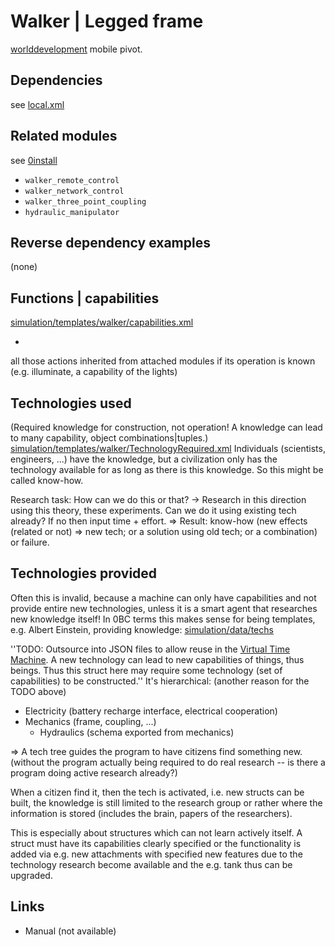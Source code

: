 Walker | Legged frame
===

<a href="http://github.com/worlddevelopment">worlddevelopment</a> mobile pivot.



Dependencies
---
see <a href="local.xml">local.xml</a>



Related modules
---
see <a href="http://wiki.opensourceecology.de/0install">0install</a>

* `walker_remote_control`
* `walker_network_control`
* `walker_three_point_coupling`
* `hydraulic_manipulator`


Reverse dependency examples
---
(none)



Functions | capabilities
---

<a href="simulation/templates/walker/capabilities.xml">simulation/templates/walker/capabilities.xml</a>

+
all those actions inherited from attached modules if its operation is known (e.g. illuminate, a capability of the lights)




Technologies used
---
(Required knowledge for construction, not operation! A knowledge can lead to many capability, object combinations|tuples.)
<a href="simulation/templates/walker/TechnologyRequired.xml">simulation/templates/walker/TechnologyRequired.xml</a>
Individuals (scientists, engineers, ...) have the knowledge, but a civilization only has the technology available for as long as there is this knowledge. So this might be called know-how.

Research task: How can we do this or that? -> Research in this direction using this theory, these experiments. Can we do it using existing tech already? If no then input time + effort. => Result: know-how (new effects (related or not) => new tech; or a solution using old tech; or a combination) or failure.



Technologies provided
---
Often this is invalid, because a machine can only have capabilities and not provide entire new technologies, unless it is a smart agent that researches new knowledge itself!
In 0BC terms this makes sense for being templates, e.g. Albert Einstein, providing knowledge:
<a href="simulation/data/techs/">simulation/data/techs</a>

''TODO: Outsource into JSON files to allow reuse in the <a href="http://github.com/worlddevelopment/virtual_time_machine">Virtual Time Machine</a>. A new technology can lead to new capabilities of things, thus beings. Thus this struct here may require some technology (set of capabilities) to be constructed.''
It's hierarchical: (another reason for the TODO above)

* Electricity (battery recharge interface, electrical cooperation)
* Mechanics (frame, coupling, ...)
  * Hydraulics (schema exported from mechanics)

=> A tech tree guides the program to have citizens find something new. (without the program actually being required to do real research -- is there a program doing active research already?)

When a citizen find it, then the tech is activated, i.e. new structs can be built, the knowledge is still limited to the research group or rather where the information is stored (includes the brain, papers of the researchers).

This is especially about structures which can not learn actively itself. A struct must have its capabilities clearly specified or the functionality is added via e.g. new attachments with specified new features due to the technology research become available and the e.g. tank thus can be upgraded.



Links
---
* Manual (not available)

